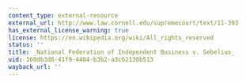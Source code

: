 ```yaml
---
content_type: external-resource
external_url: http://www.law.cornell.edu/supremecourt/text/11-393
has_external_license_warning: true
license: https://en.wikipedia.org/wiki/All_rights_reserved
status: ''
title: _National Federation of Independent Business v. Sebelius_
uid: 160db3d6-41f9-4484-b3b2-a3c62130b513
wayback_url: ''
---
```

